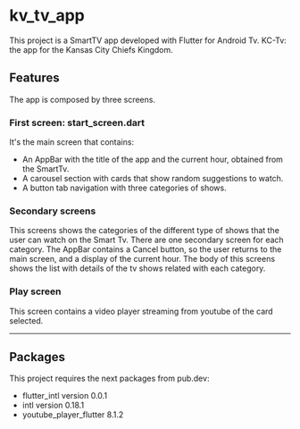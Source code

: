 # kv_tv_app

This project is a SmartTV app developed with Flutter for Android Tv.
KC-Tv: the app for the Kansas City Chiefs Kingdom.

## Features
The app is composed by three screens.

### First screen: start_screen.dart
It's the main screen that contains:
   * An AppBar with the title of the app and the current hour, obtained from the SmartTv.
   * A carousel section with cards that show random suggestions to watch.
   * A button tab navigation with three categories of shows.

### Secondary screens
This screens shows the categories of the different type of shows that the user can watch on the Smart Tv. There are one secondary screen for each category.
The AppBar contains a Cancel button, so the user returns to the main screen, and a display of the current hour.
The body of this screens shows the list with details of the tv shows related with each category.

### Play screen
This screen contains a video player streaming from youtube of the card selected.


- - - -

## Packages

This project requires the next packages from pub.dev:
 * flutter_intl version 0.0.1
 * intl version 0.18.1
 * youtube_player_flutter 8.1.2 
     
    